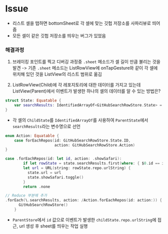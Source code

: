 # Issue
- 리스트 셀을 탭하면 bottomSheet로 각 셀에 맞는 깃헙 저장소를 사파리뷰로 띄어줌
- 모든 셀이 같은 깃헙 저장소를 띄우는 버그가 있었음

### 해결과정
1. 브레이킹 포인트를 찍고 디버깅 과정중 `.sheet` 메소드가 셀 길이 만큼 불리는 것을 발견
-> 기존 `.sheet` 메소드는 ListRowView에 onTapGesture와 같이 각 셀에 위치해 있던 것을 ListView의 리스트 범위로 옮김

2. ListRowView(Child)에 각 레포지토리에 대한 데이터를 가지고 있는데 ListView(Parent)에서 이벤트가 발생한 하나의 셀의 데이터를 알 수 있는 방법은?
``` swift
struct State: Equatable {
    var searchResults: IdentifiedArrayOf<GitHubSearchRowStore.State> = []
}
```
- 각 셀의 `ChildState`를 `IdentifiedArrayOf`를 사용하여 `ParentState`에서 `searchResults`라는 변수명으로 선언

``` swift
enum Action: Equatable {
    case forEachRepos(id: GitHubSearchRowStore.State.ID,
                      action: GitHubSearchRowStore.Action)
}

case .forEachRepos(id: let id, action: .showSafari):
        if let rowState = state.searchResults.first(where: { $0.id == id }),
        let url = URL(string: rowState.repo.urlString) {
          state.url = url
          state.showSafari.toggle()
        }
        return .none

// Reduce 부분에 추가
.forEach(\.searchResults, action: /Action.forEachRepos(id: action:)) {
      GitHubSearchRowStore()
    }
```
- `ParentStore`에서 `id` 값으로 이벤트가 발생한 `childState.repo.urlString`에 접근, url 생성 후 sheet를 띄우는 작업 실행